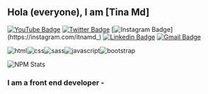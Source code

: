 ## Hola (everyone), I am [Tina Md]

[![YouTube Badge](https://img.shields.io/badge/-@itnamd-c4302b?style=flat-square&labelColor=c4302b&logo=youtube&logoColor=white&link=https://www.youtube.com/channel/UCQXt2DMbgcjO5xpAd0cFS8A)](https://www.youtube.com/channel/UCq22vyQVaSRxlpFXTNoZV0Q) [![Twitter Badge](https://img.shields.io/badge/-@Tinamrkh-1ca0f1?style=flat-square&labelColor=1ca0f1&logo=twitter&logoColor=white&link=https://twitter.com/Tinamrkh)](https://twitter.com/tinamrkh) [![Instagram Badge](https://img.shields.io/badge/-@itnamd_-F44747?style=flat-square&labelColor=F44747&logo=instagram&logoColor=white&link=https://instagram.com/itnamd_)](https://instagram.com/itnamd_) [![Linkedin Badge](https://img.shields.io/badge/-itnamd-blue?style=flat-square&logo=Linkedin&logoColor=white&link=https://www.linkedin.com/in/itnamd/)](https://www.linkedin.com/in/itnamd/)
[![Gmail Badge](https://img.shields.io/badge/-tinamoradkhani579@gmail.com-c14438?style=flat-square&logo=Gmail&logoColor=white&link=mailto:tinamoradkhani579@gmail.com)](mailto:tinamoradkhani579@gmail.com)

<!-- This is taken from https://github.com/maddhruv/npm-statistics -->
![html](https://img.shields.io/badge/HTML5-E34F26?style=for-the-badge&logo=html5&logoColor=white)![css](https://img.shields.io/badge/CSS3-1572B6?style=for-the-badge&logo=css3&logoColor=white)![sass](https://img.shields.io/badge/Sass-CC6699?style=for-the-badge&logo=sass&logoColor=white)![javascript](	https://img.shields.io/badge/JavaScript-323330?style=for-the-badge&logo=javascript&logoColor=F7DF1E)![bootstrap](https://img.shields.io/badge/Bootstrap-563D7C?style=for-the-badge&logo=bootstrap&logoColor=white)



![NPM Stats](https://img.shields.io/endpoint?url=https%3A%2F%2Fraw.githubusercontent.com%2Fmaddhruv%2Fnpm-statistics%2Fmaster%2Fstats.json)

### I am a front end developer - 

